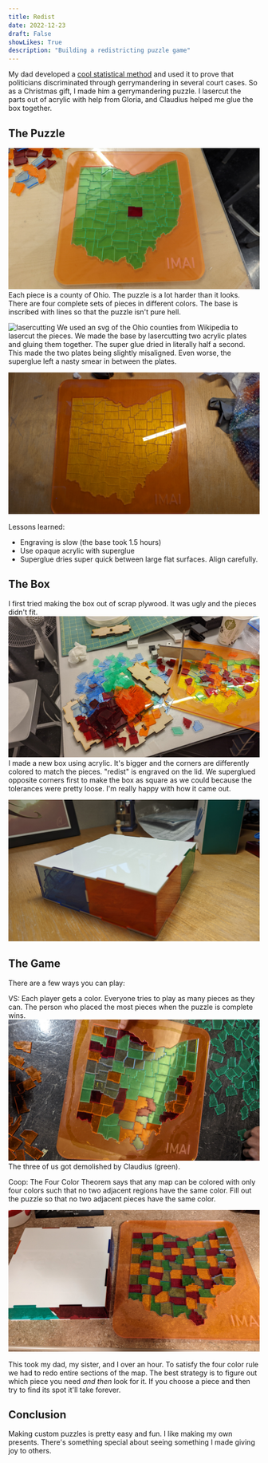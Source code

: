 ```yaml
---
title: Redist
date: 2022-12-23
draft: False
showLikes: True
description: "Building a redistricting puzzle game"
---
```


My dad developed a [cool statistical method](https://news.harvard.edu/gazette/story/2022/11/an-algorithm-to-detect-gerrymandering/) and used it to prove that politicians discriminated through gerrymandering in several court cases. So as a Christmas gift, I made him a gerrymandering puzzle. I lasercut the parts out of acrylic with help from Gloria, and Claudius helped me glue the box together.

## The Puzzle
![Green](images/redist_green.jpg)
Each piece is a county of Ohio. The puzzle is a lot harder than it looks. There are four complete sets of pieces in different colors. The base is inscribed with lines so that the puzzle isn't pure hell.

![lasercutting](images/lasercutting_hq.gif)
We used an svg of the Ohio counties from Wikipedia to lasercut the pieces. We made the base by lasercutting two acrylic plates and gluing them together. The super glue dried in literally half a second. This made the two plates being slightly misaligned. Even worse, the superglue left a nasty smear in between the plates. 

![base](images/redist_base.jpg)

Lessons learned:
 - Engraving is slow (the base took 1.5 hours)
 - Use opaque acrylic with superglue
 - Superglue dries super quick between large flat surfaces. Align carefully.

## The Box

I first tried making the box out of scrap plywood. It was ugly and the pieces didn't fit.
![Bad Box](images/redist_badbox.jpg)
I made a new box using acrylic. It's bigger and the corners are differently colored to match the pieces. "redist" is engraved on the lid. We superglued opposite corners first to make the box as square as we could because the tolerances were pretty loose. I'm really happy with how it came out. 

![Redist Box](images/redist_box.jpg)

## The Game

There are a few ways you can play:

VS: Each player gets a color. Everyone tries to play as many pieces as they can. The person who placed the most pieces when the puzzle is complete wins.
![Claudius Sweep](images/redist_comp.jpg)
The three of us got demolished by Claudius (green).

Coop: The Four Color Theorem says that any map can be colored with only four colors such that no two adjacent regions have the same color. Fill out the puzzle so that no two adjacent pieces have the same color.

![Four Color](images/redist_fourcolor.jpg)

This took my dad, my sister, and I over an hour. To satisfy the four color rule we had to redo entire sections of the map. The best strategy is to figure out which piece you need *and then* look for it. If you choose a piece and then try to find its spot it'll take forever. 

## Conclusion
Making custom puzzles is pretty easy and fun. I like making my own presents. There's something special about seeing something I made giving joy to others.  
